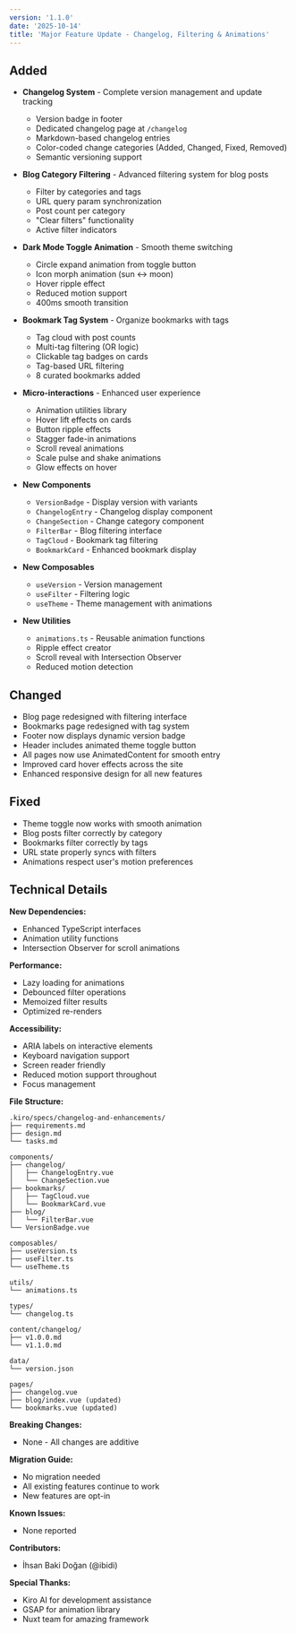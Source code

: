```yaml
---
version: '1.1.0'
date: '2025-10-14'
title: 'Major Feature Update - Changelog, Filtering & Animations'
---
```


## Added

- **Changelog System** - Complete version management and update tracking
  - Version badge in footer
  - Dedicated changelog page at `/changelog`
  - Markdown-based changelog entries
  - Color-coded change categories (Added, Changed, Fixed, Removed)
  - Semantic versioning support

- **Blog Category Filtering** - Advanced filtering system for blog posts
  - Filter by categories and tags
  - URL query param synchronization
  - Post count per category
  - "Clear filters" functionality
  - Active filter indicators

- **Dark Mode Toggle Animation** - Smooth theme switching
  - Circle expand animation from toggle button
  - Icon morph animation (sun ↔ moon)
  - Hover ripple effect
  - Reduced motion support
  - 400ms smooth transition

- **Bookmark Tag System** - Organize bookmarks with tags
  - Tag cloud with post counts
  - Multi-tag filtering (OR logic)
  - Clickable tag badges on cards
  - Tag-based URL filtering
  - 8 curated bookmarks added

- **Micro-interactions** - Enhanced user experience
  - Animation utilities library
  - Hover lift effects on cards
  - Button ripple effects
  - Stagger fade-in animations
  - Scroll reveal animations
  - Scale pulse and shake animations
  - Glow effects on hover

- **New Components**
  - `VersionBadge` - Display version with variants
  - `ChangelogEntry` - Changelog display component
  - `ChangeSection` - Change category component
  - `FilterBar` - Blog filtering interface
  - `TagCloud` - Bookmark tag filtering
  - `BookmarkCard` - Enhanced bookmark display

- **New Composables**
  - `useVersion` - Version management
  - `useFilter` - Filtering logic
  - `useTheme` - Theme management with animations

- **New Utilities**
  - `animations.ts` - Reusable animation functions
  - Ripple effect creator
  - Scroll reveal with Intersection Observer
  - Reduced motion detection

## Changed

- Blog page redesigned with filtering interface
- Bookmarks page redesigned with tag system
- Footer now displays dynamic version badge
- Header includes animated theme toggle button
- All pages now use AnimatedContent for smooth entry
- Improved card hover effects across the site
- Enhanced responsive design for all new features

## Fixed

- Theme toggle now works with smooth animation
- Blog posts filter correctly by category
- Bookmarks filter correctly by tags
- URL state properly syncs with filters
- Animations respect user's motion preferences

## Technical Details

**New Dependencies:**
- Enhanced TypeScript interfaces
- Animation utility functions
- Intersection Observer for scroll animations

**Performance:**
- Lazy loading for animations
- Debounced filter operations
- Memoized filter results
- Optimized re-renders

**Accessibility:**
- ARIA labels on interactive elements
- Keyboard navigation support
- Screen reader friendly
- Reduced motion support throughout
- Focus management

**File Structure:**
```
.kiro/specs/changelog-and-enhancements/
├── requirements.md
├── design.md
└── tasks.md

components/
├── changelog/
│   ├── ChangelogEntry.vue
│   └── ChangeSection.vue
├── bookmarks/
│   ├── TagCloud.vue
│   └── BookmarkCard.vue
├── blog/
│   └── FilterBar.vue
└── VersionBadge.vue

composables/
├── useVersion.ts
├── useFilter.ts
└── useTheme.ts

utils/
└── animations.ts

types/
└── changelog.ts

content/changelog/
├── v1.0.0.md
└── v1.1.0.md

data/
└── version.json

pages/
├── changelog.vue
├── blog/index.vue (updated)
└── bookmarks.vue (updated)
```

**Breaking Changes:**
- None - All changes are additive

**Migration Guide:**
- No migration needed
- All existing features continue to work
- New features are opt-in

**Known Issues:**
- None reported

**Contributors:**
- İhsan Baki Doğan (@ibidi)

**Special Thanks:**
- Kiro AI for development assistance
- GSAP for animation library
- Nuxt team for amazing framework
